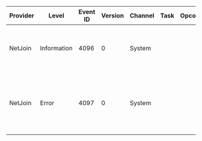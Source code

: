 Provider  |  Level        |  Event ID  |  Version  |  Channel  |  Task  |  Opcode  |  Keyword  |  Message
----------|---------------|------------|-----------|-----------|--------|----------|-----------|----------------------------------------------------------------------------------------------------------------------
NetJoin   |  Information  |  4096      |  0        |  System   |        |          |           |  The machine {ComputerName} successfully joined the domain {DomainName}.
NetJoin   |  Error        |  4097      |  0        |  System   |        |          |           |  The machine {ComputerName} attempted to join the domain {DomainName} but failed. The error code was {NetStatusCode}.
